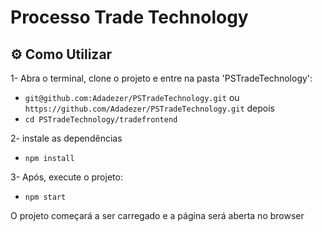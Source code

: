 # Processo Trade Technology

## ⚙️ Como Utilizar

1- Abra o terminal, clone o projeto e entre na pasta 'PSTradeTechnology':

- `git@github.com:Adadezer/PSTradeTechnology.git` ou `https://github.com/Adadezer/PSTradeTechnology.git`
depois
- `cd PSTradeTechnology/tradefrontend`

2- instale as dependências
  - `npm install`

3- Após, execute o projeto:
- `npm start`

 O projeto começará a ser carregado e a página será aberta no browser
